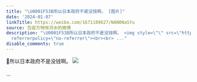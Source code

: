 ```yaml
---
title: "\U0001F53B所以日本政府不是没钱啊。 [图片]"
date: '2024-01-07'
linkTitle: https://weibo.com/1671109627/NAN0NaSYu
source: 包容万物恒河水的微博
description: "\U0001F53B所以日本政府不是没钱啊。 <img style=\"\" src=\"https://tvax1.sinaimg.cn/large/639b1bfbly1hllghgvqfgj20gj0k645k.jpg\"
  referrerpolicy=\"no-referrer\"><br><br> ..."
disable_comments: true
---
```

🔻所以日本政府不是没钱啊。 <img style="" src="https://tvax1.sinaimg.cn/large/639b1bfbly1hllghgvqfgj20gj0k645k.jpg" referrerpolicy="no-referrer"><br><br> ...